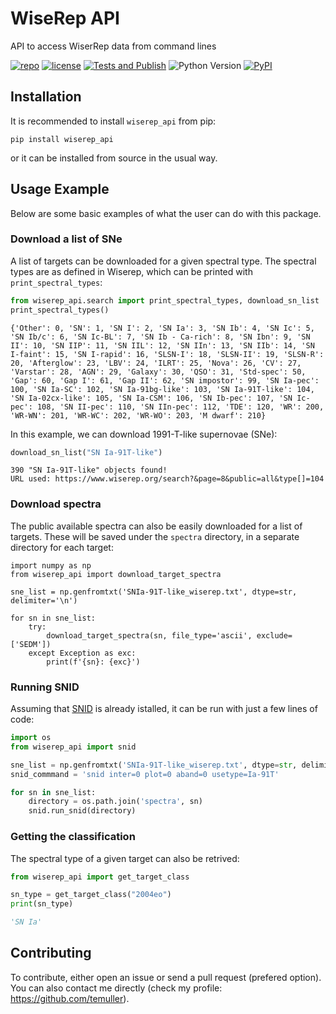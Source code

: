 # WiseRep API
API to access WiserRep data from command lines

[![repo](https://img.shields.io/badge/GitHub-temuller%2Fwiserep_api-blue.svg?style=flat)](https://github.com/temuller/wiserep_api)
[![license](http://img.shields.io/badge/license-MIT-blue.svg?style=flat)](https://github.com/temuller/wiserep_api/blob/master/LICENSE)
[![Tests and Publish](https://github.com/temuller/wiserep_api/actions/workflows/main.yml/badge.svg)](https://github.com/temuller/wiserep_api/actions/workflows/main.yml)
![Python Version](https://img.shields.io/badge/Python-3.9%2B-blue)
[![PyPI](https://img.shields.io/pypi/v/wiserep_api?label=PyPI&logo=pypi&logoColor=white)](https://pypi.org/project/wiserep_api/)

## Installation

It is recommended to install ``wiserep_api`` from pip:

```code
pip install wiserep_api
```
or it can be installed from source in the usual way.

## Usage Example

Below are some basic examples of what the user can do with this package.

### Download a list of SNe

A list of targets can be downloaded for a given spectral type. The spectral types are as defined in Wiserep, which can be printed with ``print_spectral_types``:

```python
from wiserep_api.search import print_spectral_types, download_sn_list
print_spectral_types()
```
```code
{'Other': 0, 'SN': 1, 'SN I': 2, 'SN Ia': 3, 'SN Ib': 4, 'SN Ic': 5, 'SN Ib/c': 6, 'SN Ic-BL': 7, 'SN Ib - Ca-rich': 8, 'SN Ibn': 9, 'SN II': 10, 'SN IIP': 11, 'SN IIL': 12, 'SN IIn': 13, 'SN IIb': 14, 'SN I-faint': 15, 'SN I-rapid': 16, 'SLSN-I': 18, 'SLSN-II': 19, 'SLSN-R': 20, 'Afterglow': 23, 'LBV': 24, 'ILRT': 25, 'Nova': 26, 'CV': 27, 'Varstar': 28, 'AGN': 29, 'Galaxy': 30, 'QSO': 31, 'Std-spec': 50, 'Gap': 60, 'Gap I': 61, 'Gap II': 62, 'SN impostor': 99, 'SN Ia-pec': 100, 'SN Ia-SC': 102, 'SN Ia-91bg-like': 103, 'SN Ia-91T-like': 104, 'SN Ia-02cx-like': 105, 'SN Ia-CSM': 106, 'SN Ib-pec': 107, 'SN Ic-pec': 108, 'SN II-pec': 110, 'SN IIn-pec': 112, 'TDE': 120, 'WR': 200, 'WR-WN': 201, 'WR-WC': 202, 'WR-WO': 203, 'M dwarf': 210}
```
In this example, we can download 1991-T-like supernovae (SNe):

```python
download_sn_list("SN Ia-91T-like")
```
```code
390 "SN Ia-91T-like" objects found!
URL used: https://www.wiserep.org/search?&page=8&public=all&type[]=104
```

### Download spectra

The public available spectra can also be easily downloaded for a list of targets. These will be saved under the ``spectra`` directory, in a separate directory for each target:

```code
import numpy as np
from wiserep_api import download_target_spectra

sne_list = np.genfromtxt('SNIa-91T-like_wiserep.txt', dtype=str, delimiter='\n')

for sn in sne_list:
    try:
        download_target_spectra(sn, file_type='ascii', exclude=['SEDM'])
    except Exception as exc:
        print(f'{sn}: {exc}')
```

### Running SNID

Assuming that [SNID](https://people.lam.fr/blondin.stephane/software/snid/) is already istalled, it can be run with just a few lines of code:

```python
import os
from wiserep_api import snid

sne_list = np.genfromtxt('SNIa-91T-like_wiserep.txt', dtype=str, delimiter='\n')
snid_commmand = 'snid inter=0 plot=0 aband=0 usetype=Ia-91T'

for sn in sne_list:
    directory = os.path.join('spectra', sn)
    snid.run_snid(directory)
```

### Getting the classification

The spectral type of a given target can also be retrived:

```python
from wiserep_api import get_target_class

sn_type = get_target_class("2004eo")
print(sn_type)
```
```python
'SN Ia'
```


## Contributing

To contribute, either open an issue or send a pull request (prefered option). You can also contact me directly (check my profile: https://github.com/temuller).